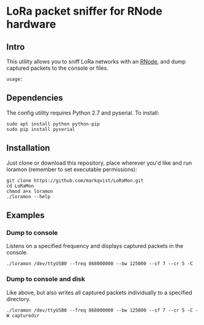 # LoRa packet sniffer for RNode hardware

## Intro

This utility allows you to sniff LoRa networks with an [RNode](https://unsigned.io/projects/rnode/), and dump captured packets to the console or files.

```
usage:
```

## Dependencies

The config utility requires Python 2.7 and pyserial. To install:

```
sudo apt install python python-pip
sudo pip install pyserial
```

## Installation

Just clone or download this repository, place wherever you'd like and run loramon (remember to set executable permissions):

```
git clone https://github.com/markqvist/LoRaMon.git
cd LoRaMon
chmod a+x loramon
./loramon --help
```

## Examples

### Dump to console

Listens on a specified frequency and displays captured packets in the console.

```
./loramon /dev/ttyUSB0 --freq 868000000 --bw 125000 --sf 7 --cr 5 -C
```

### Dump to console and disk

Like above, but also writes all captured packets individually to a specified directory.

```
./loramon /dev/ttyUSB0 --freq 868000000 --bw 125000 --sf 7 --cr 5 -C -W capturedir
```